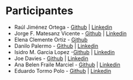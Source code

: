 # Participantes
* Raúl Jiménez Ortega - [Github](http://www.github.com/hhkaos) | [Linkedin](http://es.linkedin.com/in/jimenezortegaraul)
* Jorge F. Matesanz Vicente - [Github](http://www.github.com/JorgeTasio) | [Linkedin](https://www.linkedin.com/in/jorge-matesanz-vicente-13388249/)
* Elena Clemente Ortiz - [Github](http://www.github.com/ElenaClemente) 
* Danilo Palermo - [Github](http://www.github.com/padanilo) | [Linkedin](https://es.linkedin.com/in/danilo-palermo-68344b109)
* Isidro M. Garcia Lopez -[Github](https://github.com/Isidromgl) | [Linkedin](http://https://www.linkedin.com/in/isidromgl/)
* Joe Davies - [Github](http://www.github.com/JoeWDavies) | [Linkedin](http://es.linkedin.com/in/JoeWDavies)
* Ana Belen Fraile Marciel - [Github](https://www.github.com/AnaBFraile) | [Linkedin](https://www.linkedin.com/in/ana-bel%C3%A9n-fraile-marciel-4a3084108/)
* Eduardo Tormo Polo - [Github](http://www.github.com/diuardet) | [Linkedin](http://es.linkedin.com/in/diuardet)
